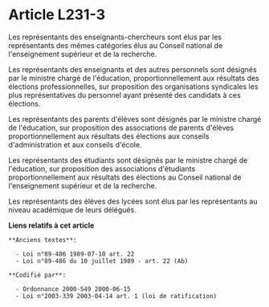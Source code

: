 # Article L231-3

Les représentants des enseignants-chercheurs sont élus par les représentants des mêmes catégories élus au Conseil national de
l'enseignement supérieur et de la recherche.

Les représentants des enseignants et des autres personnels sont désignés par le ministre chargé de l'éducation,
proportionnellement aux résultats des élections professionnelles, sur proposition des organisations syndicales les plus
représentatives du personnel ayant présenté des candidats à ces élections.

Les représentants des parents d'élèves sont désignés par le ministre chargé de l'éducation, sur proposition des associations
de parents d'élèves proportionnellement aux résultats des élections aux conseils d'administration et aux conseils d'école.

Les représentants des étudiants sont désignés par le ministre chargé de l'éducation, sur proposition des associations
d'étudiants proportionnellement aux résultats des élections au Conseil national de l'enseignement supérieur et de la
recherche.

Les représentants des élèves des lycées sont élus par les représentants au niveau académique de leurs délégués.

**Liens relatifs à cet article**

	**Anciens textes**:

	  - Loi n°89-486 1989-07-10 art. 22
	  - Loi n°89-486 du 10 juillet 1989 - art. 22 (Ab)

	**Codifié par**:

	  - Ordonnance 2000-549 2000-06-15
	  - Loi n°2003-339 2003-04-14 art. 1 (loi de ratification)

